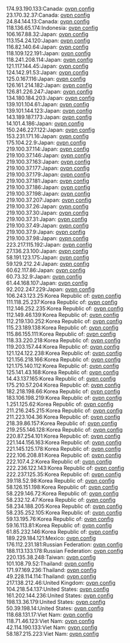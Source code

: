 174.93.190.133:Canada: [ovpn config](vpn/174_93_190_133.ovpn)  
23.170.32.37:Canada: [ovpn config](vpn/23_170_32_37.ovpn)  
24.84.144.13:Canada: [ovpn config](vpn/24_84_144_13.ovpn)  
118.136.65.174:Indonesia: [ovpn config](vpn/118_136_65_174.ovpn)  
106.167.88.32:Japan: [ovpn config](vpn/106_167_88_32.ovpn)  
113.154.24.120:Japan: [ovpn config](vpn/113_154_24_120.ovpn)  
116.82.140.64:Japan: [ovpn config](vpn/116_82_140_64.ovpn)  
118.109.122.191:Japan: [ovpn config](vpn/118_109_122_191.ovpn)  
118.241.208.114:Japan: [ovpn config](vpn/118_241_208_114.ovpn)  
121.117.144.45:Japan: [ovpn config](vpn/121_117_144_45.ovpn)  
124.142.91.53:Japan: [ovpn config](vpn/124_142_91_53.ovpn)  
125.0.167.116:Japan: [ovpn config](vpn/125_0_167_116.ovpn)  
126.161.214.182:Japan: [ovpn config](vpn/126_161_214_182.ovpn)  
126.81.226.247:Japan: [ovpn config](vpn/126_81_226_247.ovpn)  
134.180.184.203:Japan: [ovpn config](vpn/134_180_184_203.ovpn)  
139.101.104.61:Japan: [ovpn config](vpn/139_101_104_61.ovpn)  
139.101.144.123:Japan: [ovpn config](vpn/139_101_144_123.ovpn)  
143.189.187.173:Japan: [ovpn config](vpn/143_189_187_173.ovpn)  
14.101.4.186:Japan: [ovpn config](vpn/14_101_4_186.ovpn)  
150.246.227.122:Japan: [ovpn config](vpn/150_246_227_122.ovpn)  
153.231.171.16:Japan: [ovpn config](vpn/153_231_171_16.ovpn)  
175.104.22.9:Japan: [ovpn config](vpn/175_104_22_9.ovpn)  
219.100.37.114:Japan: [ovpn config](vpn/219_100_37_114.ovpn)  
219.100.37.146:Japan: [ovpn config](vpn/219_100_37_146.ovpn)  
219.100.37.163:Japan: [ovpn config](vpn/219_100_37_163.ovpn)  
219.100.37.177:Japan: [ovpn config](vpn/219_100_37_177.ovpn)  
219.100.37.179:Japan: [ovpn config](vpn/219_100_37_179.ovpn)  
219.100.37.181:Japan: [ovpn config](vpn/219_100_37_181.ovpn)  
219.100.37.186:Japan: [ovpn config](vpn/219_100_37_186.ovpn)  
219.100.37.198:Japan: [ovpn config](vpn/219_100_37_198.ovpn)  
219.100.37.207:Japan: [ovpn config](vpn/219_100_37_207.ovpn)  
219.100.37.26:Japan: [ovpn config](vpn/219_100_37_26.ovpn)  
219.100.37.30:Japan: [ovpn config](vpn/219_100_37_30.ovpn)  
219.100.37.31:Japan: [ovpn config](vpn/219_100_37_31.ovpn)  
219.100.37.49:Japan: [ovpn config](vpn/219_100_37_49.ovpn)  
219.100.37.9:Japan: [ovpn config](vpn/219_100_37_9.ovpn)  
219.100.37.98:Japan: [ovpn config](vpn/219_100_37_98.ovpn)  
223.217.115.192:Japan: [ovpn config](vpn/223_217_115_192.ovpn)  
27.136.23.100:Japan: [ovpn config](vpn/27_136_23_100.ovpn)  
58.191.123.175:Japan: [ovpn config](vpn/58_191_123_175.ovpn)  
59.129.212.24:Japan: [ovpn config](vpn/59_129_212_24.ovpn)  
60.62.117.86:Japan: [ovpn config](vpn/60_62_117_86.ovpn)  
60.73.32.9:Japan: [ovpn config](vpn/60_73_32_9.ovpn)  
61.44.168.107:Japan: [ovpn config](vpn/61_44_168_107.ovpn)  
92.202.247.229:Japan: [ovpn config](vpn/92_202_247_229.ovpn)  
106.243.123.25:Korea Republic of: [ovpn config](vpn/106_243_123_25.ovpn)  
111.118.25.237:Korea Republic of: [ovpn config](vpn/111_118_25_237.ovpn)  
112.146.252.235:Korea Republic of: [ovpn config](vpn/112_146_252_235.ovpn)  
112.149.46.139:Korea Republic of: [ovpn config](vpn/112_149_46_139.ovpn)  
112.219.130.252:Korea Republic of: [ovpn config](vpn/112_219_130_252.ovpn)  
115.23.189.138:Korea Republic of: [ovpn config](vpn/115_23_189_138.ovpn)  
115.86.155.111:Korea Republic of: [ovpn config](vpn/115_86_155_111.ovpn)  
118.33.220.218:Korea Republic of: [ovpn config](vpn/118_33_220_218.ovpn)  
119.203.157.44:Korea Republic of: [ovpn config](vpn/119_203_157_44.ovpn)  
121.124.122.238:Korea Republic of: [ovpn config](vpn/121_124_122_238.ovpn)  
121.156.218.166:Korea Republic of: [ovpn config](vpn/121_156_218_166.ovpn)  
121.175.140.112:Korea Republic of: [ovpn config](vpn/121_175_140_112.ovpn)  
125.141.43.168:Korea Republic of: [ovpn config](vpn/125_141_43_168.ovpn)  
14.43.137.165:Korea Republic of: [ovpn config](vpn/14_43_137_165.ovpn)  
175.210.57.204:Korea Republic of: [ovpn config](vpn/175_210_57_204.ovpn)  
182.218.198.66:Korea Republic of: [ovpn config](vpn/182_218_198_66.ovpn)  
183.106.198.219:Korea Republic of: [ovpn config](vpn/183_106_198_219.ovpn)  
1.251.125.62:Korea Republic of: [ovpn config](vpn/1_251_125_62.ovpn)  
211.216.245.215:Korea Republic of: [ovpn config](vpn/211_216_245_215.ovpn)  
211.223.104.36:Korea Republic of: [ovpn config](vpn/211_223_104_36.ovpn)  
218.39.86.157:Korea Republic of: [ovpn config](vpn/218_39_86_157.ovpn)  
219.255.146.128:Korea Republic of: [ovpn config](vpn/219_255_146_128.ovpn)  
220.87.254.101:Korea Republic of: [ovpn config](vpn/220_87_254_101.ovpn)  
221.144.156.163:Korea Republic of: [ovpn config](vpn/221_144_156_163.ovpn)  
221.145.125.178:Korea Republic of: [ovpn config](vpn/221_145_125_178.ovpn)  
222.106.208.81:Korea Republic of: [ovpn config](vpn/222_106_208_81.ovpn)  
222.107.4.2:Korea Republic of: [ovpn config](vpn/222_107_4_2.ovpn)  
222.236.122.143:Korea Republic of: [ovpn config](vpn/222_236_122_143.ovpn)  
222.237.125.35:Korea Republic of: [ovpn config](vpn/222_237_125_35.ovpn)  
39.118.52.98:Korea Republic of: [ovpn config](vpn/39_118_52_98.ovpn)  
58.126.151.198:Korea Republic of: [ovpn config](vpn/58_126_151_198.ovpn)  
58.229.146.72:Korea Republic of: [ovpn config](vpn/58_229_146_72.ovpn)  
58.232.12.47:Korea Republic of: [ovpn config](vpn/58_232_12_47.ovpn)  
58.234.188.205:Korea Republic of: [ovpn config](vpn/58_234_188_205.ovpn)  
58.235.252.105:Korea Republic of: [ovpn config](vpn/58_235_252_105.ovpn)  
59.13.195.76:Korea Republic of: [ovpn config](vpn/59_13_195_76.ovpn)  
59.16.113.81:Korea Republic of: [ovpn config](vpn/59_16_113_81.ovpn)  
61.85.232.146:Korea Republic of: [ovpn config](vpn/61_85_232_146.ovpn)  
189.229.184.121:Mexico: [ovpn config](vpn/189_229_184_121.ovpn)  
176.112.231.181:Russian Federation: [ovpn config](vpn/176_112_231_181.ovpn)  
188.113.133.178:Russian Federation: [ovpn config](vpn/188_113_133_178.ovpn)  
220.135.38.248:Taiwan: [ovpn config](vpn/220_135_38_248.ovpn)  
101.108.79.52:Thailand: [ovpn config](vpn/101_108_79_52.ovpn)  
171.97.169.236:Thailand: [ovpn config](vpn/171_97_169_236.ovpn)  
49.228.114.114:Thailand: [ovpn config](vpn/49_228_114_114.ovpn)  
217.138.212.46:United Kingdom: [ovpn config](vpn/217_138_212_46.ovpn)  
104.218.54.137:United States: [ovpn config](vpn/104_218_54_137.ovpn)  
161.202.144.236:United States: [ovpn config](vpn/161_202_144_236.ovpn)  
198.13.36.179:United States: [ovpn config](vpn/198_13_36_179.ovpn)  
50.39.198.14:United States: [ovpn config](vpn/50_39_198_14.ovpn)  
118.68.131.17:Viet Nam: [ovpn config](vpn/118_68_131_17.ovpn)  
118.71.46.123:Viet Nam: [ovpn config](vpn/118_71_46_123.ovpn)  
42.114.190.133:Viet Nam: [ovpn config](vpn/42_114_190_133.ovpn)  
58.187.215.223:Viet Nam: [ovpn config](vpn/58_187_215_223.ovpn)  
